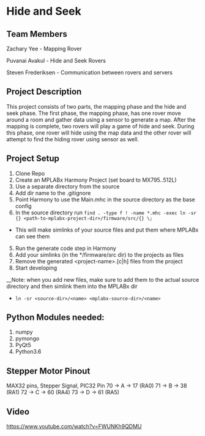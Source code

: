 # Hide and Seek

## Team Members
Zachary Yee - Mapping Rover

Puvanai Avakul - Hide and Seek Rovers

Steven Frederiksen - Communication between rovers and servers

## Project Description
This project consists of two parts, the mapping phase and the hide and seek phase. The first phase, the mapping phase, has one rover move around a room and gather data using a sensor to generate a map. After the mapping is complete, two rovers will play a game of hide and seek. During this phase, one rover will hide using the map data and the other rover will attempt to find the hiding rover using sensor as well. 

## Project Setup
 1. Clone Repo
 2. Create an MPLABx Harmony Project (set board to MX795..512L)
  1. Use a separate directory from the source
  2. Add dir name to the .gitignore
 3. Point Harmony to use the Main.mhc in the source directory as the base config
 4. In the source directory run `find . -type f ! -name *.mhc -exec ln -sr {} <path-to-mplabx-project-dir>/firmware/src/{} \;`
  - This will make simlinks of your source files and put them where MPLABx can see them
 5. Run the generate code step in Harmony
 6. Add your simlinks (in the \*/firmware/src dir) to the projects as files
 7. Remove the generated \<project-name>.[c|h] files from the project
 8. Start developing
 
 __Note: when you add new files, make sure to add them to the actual source directory and then simlink them into the MPLABx dir
 - `ln -sr <source-dir>/<name> <mplabx-source-dir>/<name>`

## Python Modules needed:
 1. numpy
 2. pymongo
 3. PyQt5
 4. Python3.6

## Stepper Motor Pinout
MAX32 pins, Stepper Signal, PIC32 Pin
	70 -> A -> 17 (RA0)
	71 -> B -> 38 (RA1)
	72 -> C -> 60 (RA4)
	73 -> D -> 61 (RA5)
	
## Video
https://www.youtube.com/watch?v=FWUNKh9QDMU
